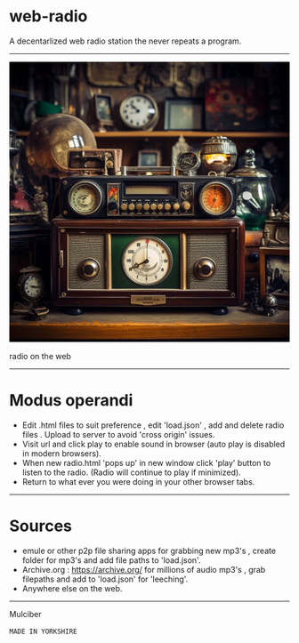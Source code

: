 # web-radio
A decentarlized web radio station the never repeats a program.
******************************************************************************************************************************************************************************
![lirary-of-alexandria](radio.jpg) 

radio on the web
******************************************************************************************************************************************************************************
# Modus operandi
* Edit .html files to suit preference , edit 'load.json' , add and delete radio files . Upload to server to avoid 'cross origin' issues. 
* Visit url and click play to enable sound in browser (auto play is disabled in modern browsers).
* When new radio.html 'pops up' in new window click 'play' button to listen to the radio. (Radio will continue to play if minimized).
* Return to what ever you were doing in your other browser tabs.
******************************************************************************************************************************************************************************
# Sources
* emule or other p2p file sharing apps for grabbing new mp3's , create folder for mp3's and add file paths to 'load.json'.
* Archive.org : https://archive.org/   for millions of audio mp3's , grab filepaths and add to 'load.json' for 'leeching'.
* Anywhere else on the web.
*******************************************************************************************************************************************************************************
Mulciber

```
MADE IN YORKSHIRE
```

